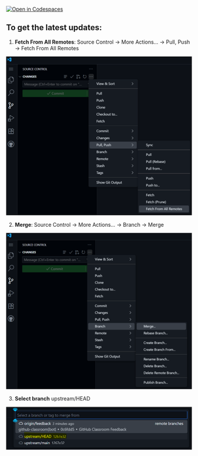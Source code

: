 [![Open in Codespaces](https://classroom.github.com/assets/launch-codespace-2972f46106e565e64193e422d61a12cf1da4916b45550586e14ef0a7c637dd04.svg)](https://classroom.github.com/open-in-codespaces?assignment_repo_id=20617640)

## To get the latest updates:

1. **Fetch From All Remotes**: Source Control -> More Actions... -> Pull, Push -> Fetch From All Remotes

![Step 1](assets/git-1.png "Source Control -> More Actions... -> Pull, Push -> Fetch From All Remotes")

2. **Merge**: Source Control -> More Actions... -> Branch -> Merge

![Step 2](assets/git-2.png "Source Control -> More Actions... -> Branch -> Merge")

3. **Select branch** upstream/HEAD

![Step 3](assets/git-3.png "upstream/HEAD")


